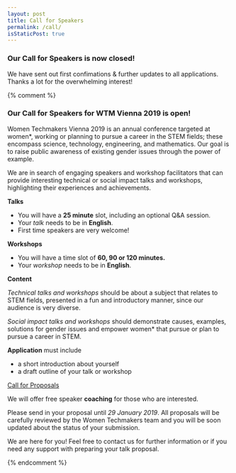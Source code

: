 ```yaml
---
layout: post
title: Call for Speakers
permalink: /call/
isStaticPost: true
---
```



### Our Call for Speakers is now closed!

We have sent out first confimations & further updates to all applications.
Thanks a lot for the overwhelming interest!

{% comment %}
### Our Call for Speakers for WTM Vienna 2019 is open!

Women Techmakers Vienna 2019 is an annual conference targeted at women\*, 
working or planning to pursue a career in the STEM fields; these encompass 
science, technology, engineering, and mathematics. Our goal is to raise public 
awareness of existing gender issues through the power of example.

We are in search of engaging speakers and workshop facilitators that can
provide interesting technical or social impact talks and workshops,
highlighting their experiences and achievements.

**Talks**

* You will have a **25 minute** slot, including an optional Q&A session.
* Your _talk_ needs to be in **English**.
* First time speakers are very welcome!

**Workshops**

* You will have a time slot of **60, 90 or 120 minutes.**
* Your _workshop_ needs to be in **English**.

**Content**

 _Technical talks and workshops_ should be about a subject that relates to STEM fields,
 presented in a fun and introductory manner, since our audience is very diverse.

 _Social impact talks and workshops_ should demonstrate causes, examples, solutions for
 gender issues and empower women* that pursue or plan to pursue a career in STEM. 

**Application** must include
* a short introduction about yourself
* a draft outline of your talk or workshop

<a role="button" class="btn btn-info" href="https://cfp.gdg-vienna.at/">Call for Proposals</a>

We will offer free speaker **coaching** for those who are interested.

Please send in your proposal until _29 January 2019_.
All proposals will be carefully reviewed by the Women Techmakers team and you will be soon updated about the status of your submission.

We are here for you!
Feel free to contact us for further information or if you need any support
with preparing your talk proposal.

{% endcomment %}

<img class="img-responsive feature-image" src="{{ site.baseurl }}/img/posts/call.jpg" style="display:none">

